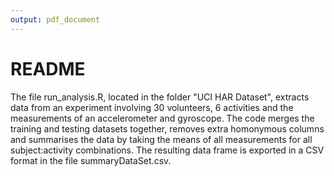 ```yaml
---
output: pdf_document
---
```

README
==========================================

The file run_analysis.R, located in the folder "UCI HAR Dataset", extracts data from an experiment involving 30 volunteers, 6 activities and the measurements of an accelerometer and gyroscope. The code merges the training and testing datasets together, removes extra homonymous columns and summarises the data by taking the means of all measurements for all subject:activity combinations. The resulting data frame is exported in a CSV format in the file summaryDataSet.csv.


